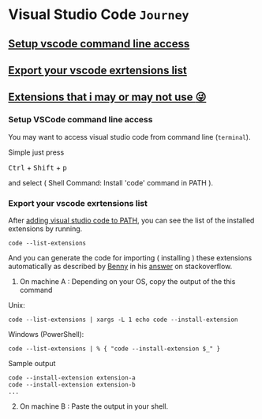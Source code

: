 # Visual Studio Code `Journey`

## [Setup vscode command line access](#setup-vscode-access-from-command-line)

## [Export your vscode exrtensions list](#setup-vscode-access-from-command-line)

## [Extensions that i may or may not use :stuck_out_tongue_winking_eye:](extensions.md)

### Setup VSCode command line access

You may want to access visual studio code from command line (`terminal`).

Simple just press 

<kbd>Ctrl</kbd> + <kbd>Shift</kbd> + <kbd>p</kbd>

and select ( Shell Command: Install 'code' command in PATH ).

### Export your vscode exrtensions list

After [adding visual studio code to PATH](#setup-vscode-command-line-access), you can see the list of the installed extensions by running.

```
code --list-extensions

```

And you can generate the code for importing ( installing ) these extensions automatically as described by [Benny](https://stackoverflow.com/users/2243665/benny) in his [answer](https://stackoverflow.com/a/49398449) on stackoverflow.

1. On machine A : Depending on your OS, copy the output of the this command 

Unix:
```
code --list-extensions | xargs -L 1 echo code --install-extension
```
Windows (PowerShell):
```
code --list-extensions | % { "code --install-extension $_" }
```

Sample output

```
code --install-extension extension-a
code --install-extension extension-b
...
```

2. On machine B : Paste the output in your shell.
